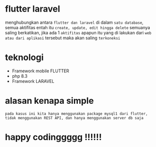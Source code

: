 # flutter laravel
menghubungkan antara `flutter dan laravel` di dalam `satu database`, semua aktifitas entah itu `create, update, edit hingga delete` semuanya saling berkatikan, jika ada 1 `aktifitas` apapun itu yang di lakukan dari `web atau dari aplikasi` tersebut maka akan saling `terkoneksi`

# teknologi
- Framework mobile FLUTTER
- php 8.3
- Framework LARAVEL

# alasan kenapa simple
```
pada kasus ini kita hanya menggunakan package mysql1 dari flutter,
tidak menggunakan REST API, dan hanya menggunakan server db saja
```
# happy codinggggg !!!!!!